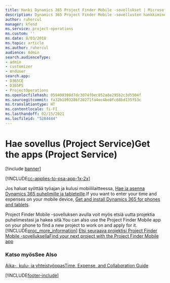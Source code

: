 ```yaml
---
title: Hanki Dynamics 365 Project Finder Mobile -sovellukset | MicrosoftDocs
description: Dynamics 365 Project Finder Mobile -sovellusten hankkiminen
author: ruhercul
manager: kfend
ms.service: project-operations
ms.custom: ''
ms.date: 8/03/2018
ms.topic: article
ms.author: ruhercul
audience: Admin
search.audienceType:
- admin
- customizer
- enduser
search.app:
- D365CE
- D365PS
- ProjectOperations
ms.openlocfilehash: 059409398d7dc3074f0ec852a8e295b2c3d5504f
ms.sourcegitcommit: fa32b1893286f20271fa4ec4be8fc68bd135f53c
ms.translationtype: HT
ms.contentlocale: fi-FI
ms.lasthandoff: 02/15/2021
ms.locfileid: "5284444"
---
```

# <a name="get-the-apps-project-service"></a><span data-ttu-id="db15d-103">Hae sovellus (Project Service)</span><span class="sxs-lookup"><span data-stu-id="db15d-103">Get the apps (Project Service)</span></span>

[!include [banner](../includes/psa-now-project-operations.md)]

[!INCLUDE[cc-applies-to-psa-app-1x-2x](../includes/cc-applies-to-psa-app-1x-2x.md)]

<span data-ttu-id="db15d-104">Jos haluat syöttää työajan ja kulusi mobiililaitteessa, [Hae ja asenna Dynamics 365 puhelimille ja tableteille](https://docs.microsoft.com/dynamics365/mobile-app/dynamics-365-phones-tablets-users-guide).</span><span class="sxs-lookup"><span data-stu-id="db15d-104">If you want to enter your time and expenses on your mobile device, [Get and install Dynamics 365 for phones and tablets](https://docs.microsoft.com/dynamics365/mobile-app/dynamics-365-phones-tablets-users-guide).</span></span>  
  
 <span data-ttu-id="db15d-105">Project Finder Mobile -sovelluksen avulla voit myös etsiä uutta projektia puhelimestasi ja hakea sitä.</span><span class="sxs-lookup"><span data-stu-id="db15d-105">You can also use the Project Finder Mobile app on your phone to find a new project to work on and apply for it.</span></span> [!INCLUDE[proc_more_information](../includes/proc-more-information.md)] <span data-ttu-id="db15d-106">[Etsi seuraava projektisi Project Finder Mobile -sovelluksella](../psa/find-next-project-finder-mobile-app.md)</span><span class="sxs-lookup"><span data-stu-id="db15d-106">[Find your next project with the Project Finder Mobile app](../psa/find-next-project-finder-mobile-app.md)</span></span> 
  
### <a name="see-also"></a><span data-ttu-id="db15d-107">Katso myös</span><span class="sxs-lookup"><span data-stu-id="db15d-107">See Also</span></span>  
 [<span data-ttu-id="db15d-108">Aika-, kulu- ja yhteistyöopas</span><span class="sxs-lookup"><span data-stu-id="db15d-108">Time, Expense, and Collaboration Guide</span></span>](../psa/time-expense-collaboration-guide.md)


[!INCLUDE[footer-include](../includes/footer-banner.md)]